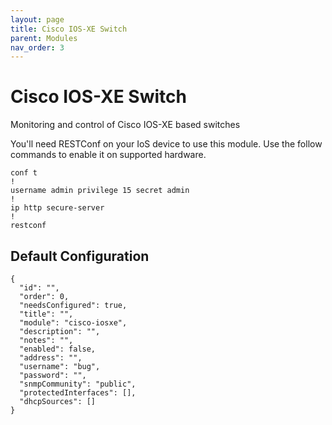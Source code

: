 ```yaml
---
layout: page
title: Cisco IOS-XE Switch
parent: Modules
nav_order: 3
---
```


# Cisco IOS-XE Switch

Monitoring and control of Cisco IOS-XE based switches

You'll need RESTConf on your IoS device to use this module. Use the follow commands to enable it on supported hardware.

```
conf t
!
username admin privilege 15 secret admin
!
ip http secure-server
!
restconf
```

## Default Configuration

```
{
  "id": "",
  "order": 0,
  "needsConfigured": true,
  "title": "",
  "module": "cisco-iosxe",
  "description": "",
  "notes": "",
  "enabled": false,
  "address": "",
  "username": "bug",
  "password": "",
  "snmpCommunity": "public",
  "protectedInterfaces": [],
  "dhcpSources": []
}
```
